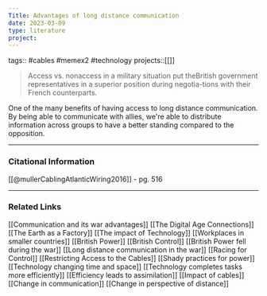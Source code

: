 ```yaml
---
Title: Advantages of long distance communication
date: 2023-03-09
type: literature
project:
---
```

tags:: #cables #memex2 #technology
projects::[[]]

> Access vs. nonaccess in a military situation put theBritish government representatives in a superior position during negotia-tions with their French counterparts.

One of the many benefits of having access to long distance communication. By being able to communicate with allies, we're able to distribute information across groups to have a better standing compared to the opposition.

---
### Citational Information

[[@mullerCablingAtlanticWiring2016]] - pg. 516

---

### Related Links

[[Communication and its war advantages]]
[[The Digital Age Connections]]
[[The Earth as a Factory]]
[[The impact of Technology]]
[[Workplaces in smaller countries]]
[[British Power]]
[[British Control]]
[[British Power fell during the war]]
[[Long distance communication in the war]]
[[Racing for Control]]
[[Restricting Access to the Cables]]
[[Shady practices for power]]
[[Technology changing time and space]]
[[Technology completes tasks more efficiently]]
[[Efficiency leads to assimilation]]
[[Impact of cables]]
[[Change in communication]]
[[Change in perspective of distance]]